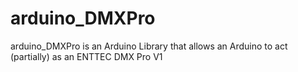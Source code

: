 # arduino_DMXPro
arduino_DMXPro is an Arduino Library that allows an Arduino to act (partially) as an ENTTEC DMX Pro V1
